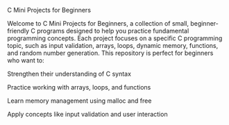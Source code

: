 C Mini Projects for Beginners

Welcome to C Mini Projects for Beginners, a collection of small, beginner-friendly C programs designed to help you practice fundamental programming concepts. 
Each project focuses on a specific C programming topic, such as input validation, arrays, loops, dynamic memory, functions, and random number generation.
This repository is perfect for beginners who want to:

Strengthen their understanding of C syntax

Practice working with arrays, loops, and functions

Learn memory management using malloc and free

Apply concepts like input validation and user interaction
